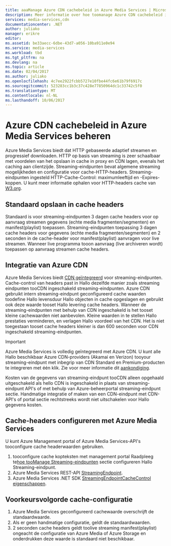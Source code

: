 ```yaml
---
title: aaaManage Azure CDN cachebeleid in Azure Media Services | Microsoft Docs
description: Meer informatie over hoe toomanage Azure CDN cachebeleid in Azure Media Services.
services: media-services,cdn
documentationcenter: .NET
author: juliako
manager: erikre
editor: 
ms.assetid: be33aecc-6dbe-43d7-a056-10ba911e0e94
ms.service: media-services
ms.workload: tbd
ms.tgt_pltfrm: na
ms.devlang: na
ms.topic: article
ms.date: 02/04/2017
ms.author: juliako
ms.openlocfilehash: 4c7ee2922fcbb5727e10fbe44fc6e61b79f6917c
ms.sourcegitcommit: 523283cc1b3c37c428e77850964dc1c33742c5f0
ms.translationtype: MT
ms.contentlocale: nl-NL
ms.lasthandoff: 10/06/2017
---
```

# <a name="manage-azure-cdn-caching-policy-in-azure-media-services"></a>Azure CDN cachebeleid in Azure Media Services beheren
Azure Media Services biedt dat HTTP gebaseerde adaptief streamen en progressief downloaden. HTTP op basis van streaming is zeer schaalbaar met voordelen van het opslaan in cache in proxy en CDN lagen, evenals het caching aan clientzijde. Streaming-eindpunten bevat algemene streaming mogelijkheden en configuratie voor cache-HTTP-headers. Streaming-eindpunten ingesteld HTTP-Cache-Control: maximumleeftijd en -Expires-koppen. U kunt meer informatie ophalen voor HTTP-headers cache van [W3.org](http://www.w3.org/Protocols/rfc2616/rfc2616-sec13.html).

## <a name="default-caching-headers"></a>Standaard opslaan in cache headers
Standaard is voor streaming-eindpunten 3 dagen cache headers voor op aanvraag streamen gegevens (echte media fragmenten/segmenten) en manifest(playlist) toepassen. Streaming-eindpunten toepassing 3 dagen cache headers voor gegevens (echte media fragmenten/segmenten) en 2 seconden in de cache-header voor manifest(playlist) aanvragen voor live streamen. Wanneer live programma tooon aanvraag (live archiveren wordt) toepassen op aanvraag streamen cache headers.

## <a name="azure-cdn-integration"></a>Integratie van Azure CDN
Azure Media Services biedt [CDN geïntegreerd](https://azure.microsoft.com/updates/azure-media-services-now-fully-integrated-with-azure-cdn/) voor streaming-eindpunten. Cache-control van headers past in Hallo dezelfde manier zoals streaming eindpunten tooCDN ingeschakeld streaming-eindpunten. Azure CDN gebruikt intern streaming-eindpunt geconfigureerd cache waarden toodefine Hallo levensduur Hallo objecten in cache opgeslagen en gebruikt ook deze waarde tooset Hallo levering cache headers. Wanneer de streaming-eindpunten met behulp van CDN ingeschakeld is het tooset kleine cachewaarden niet aanbevolen. Kleine waarden in te stellen Hallo prestaties verminderen, en verlagen Hallo voordeel van het CDN. Het is niet toegestaan tooset cache headers kleiner is dan 600 seconden voor CDN ingeschakeld streaming-eindpunten.

> [!IMPORTANT]
>Azure Media Services is volledig geïntegreerd met Azure CDN. U kunt alle Hallo beschikbaar Azure CDN-providers (Akamai en Verizon) tooyour streaming-eindpunt met inbegrip van CDN Standard en Premium-producten te integreren met één klik. Zie voor meer informatie dit [aankondiging](https://azure.microsoft.com/blog/standardstreamingendpoint/).
> 
> Kosten van de gegevens van streaming-eindpunt tooCDN alleen opgehaald uitgeschakeld als hello CDN is ingeschakeld in plaats van streaming-eindpunt API's of met behulp van Azure-beheerportal streaming-eindpunt sectie. Handmatige integratie of maken van een CDN-eindpunt met CDN-API's of portal sectie rechtstreeks wordt niet uitschakelen voor Hallo gegevens kosten.

## <a name="configuring-cache-headers-with-azure-media-services"></a>Cache-headers configureren met Azure Media Services
U kunt Azure Management portal of Azure Media Services-API's tooconfigure cache headerwaarden gebruiken.

1. tooconfigure cache kopteksten met management portal Raadpleeg te[hoe tooManage Streaming-eindpunten](../media-services/media-services-portal-manage-streaming-endpoints.md) sectie configureren Hallo Streaming-eindpunt.
2. Azure Media Services REST-API [StreamingEndpoint](https://msdn.microsoft.com/library/azure/dn783468.aspx#StreamingEndpointCacheControl).
3. Azure Media Services .NET SDK [StreamingEndpointCacheControl eigenschappen](http://go.microsoft.com/fwlink/?LinkId=615302).

## <a name="cache-configuration-precedence-order"></a>Voorkeursvolgorde cache-configuratie
1. Azure Media Services geconfigureerd cachewaarde overschrijft de standaardwaarde.
2. Als er geen handmatige configuratie, geldt de standaardwaarden.
3. 2 seconden cache headers geldt toolive streaming manifest(playlist) ongeacht de configuratie van Azure Media of Azure Storage en onderdrukken deze waarde is standaard niet beschikbaar.

